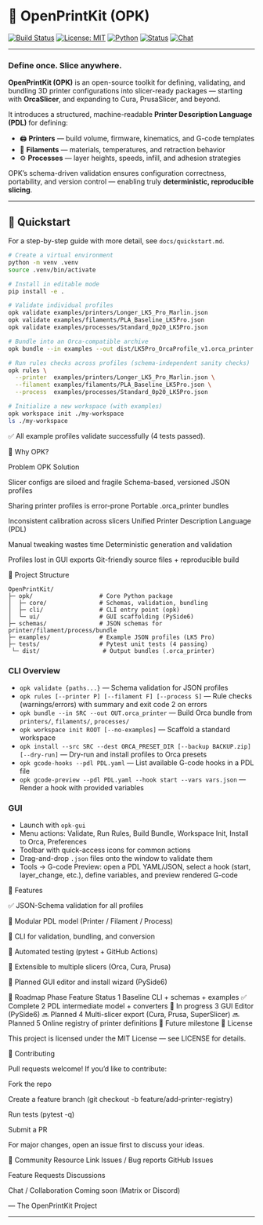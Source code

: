 # 🧩 OpenPrintKit (OPK)

[![Build Status](https://github.com/YOUR_USERNAME/OpenPrintKit/actions/workflows/ci.yml/badge.svg)](https://github.com/YOUR_USERNAME/OpenPrintKit/actions)
[![License: MIT](https://img.shields.io/badge/License-MIT-blue.svg)](LICENSE)
[![Python](https://img.shields.io/badge/python-3.11%20|%203.12%20|%203.13-blue.svg)](https://www.python.org/)
[![Status](https://img.shields.io/badge/status-active-success.svg)]()
[![Chat](https://img.shields.io/badge/community-chat-brightgreen.svg)]()

---

### Define once. Slice anywhere.
**OpenPrintKit (OPK)** is an open-source toolkit for defining, validating, and bundling 3D printer configurations into slicer-ready packages — starting with **OrcaSlicer**, and expanding to Cura, PrusaSlicer, and beyond.

It introduces a structured, machine-readable **Printer Description Language (PDL)** for defining:
- 🖨️ **Printers** — build volume, firmware, kinematics, and G-code templates
- 🧵 **Filaments** — materials, temperatures, and retraction behavior
- ⚙️ **Processes** — layer heights, speeds, infill, and adhesion strategies

OPK’s schema-driven validation ensures configuration correctness, portability, and version control — enabling truly **deterministic, reproducible slicing**.

---

## 🚀 Quickstart

For a step-by-step guide with more detail, see `docs/quickstart.md`.

```bash
# Create a virtual environment
python -m venv .venv
source .venv/bin/activate

# Install in editable mode
pip install -e .

# Validate individual profiles
opk validate examples/printers/Longer_LK5_Pro_Marlin.json
opk validate examples/filaments/PLA_Baseline_LK5Pro.json
opk validate examples/processes/Standard_0p20_LK5Pro.json

# Bundle into an Orca-compatible archive
opk bundle --in examples --out dist/LK5Pro_OrcaProfile_v1.orca_printer

# Run rules checks across profiles (schema-independent sanity checks)
opk rules \
  --printer  examples/printers/Longer_LK5_Pro_Marlin.json \
  --filament examples/filaments/PLA_Baseline_LK5Pro.json \
  --process  examples/processes/Standard_0p20_LK5Pro.json

# Initialize a new workspace (with examples)
opk workspace init ./my-workspace
ls ./my-workspace
```

✅ All example profiles validate successfully (4 tests passed).

🧠 Why OPK?

Problem	OPK Solution

Slicer configs are siloed and fragile	Schema-based, versioned JSON profiles

Sharing printer profiles is error-prone	Portable .orca_printer bundles

Inconsistent calibration across slicers	Unified Printer Description Language (PDL)

Manual tweaking wastes time	Deterministic generation and validation

Profiles lost in GUI exports	Git-friendly source files + reproducible build

🧰 Project Structure
```
OpenPrintKit/
├─ opk/                   # Core Python package
│  ├─ core/               # Schemas, validation, bundling
│  ├─ cli/                # CLI entry point (opk)
│  └─ ui/                 # GUI scaffolding (PySide6)
├─ schemas/               # JSON schemas for printer/filament/process/bundle
├─ examples/              # Example JSON profiles (LK5 Pro)
├─ tests/                 # Pytest unit tests (4 passing)
 └─ dist/                  # Output bundles (.orca_printer)
```

### CLI Overview

- `opk validate {paths...}` — Schema validation for JSON profiles
- `opk rules [--printer P] [--filament F] [--process S]` — Rule checks (warnings/errors) with summary and exit code 2 on errors
- `opk bundle --in SRC --out OUT.orca_printer` — Build Orca bundle from `printers/`, `filaments/`, `processes/`
- `opk workspace init ROOT [--no-examples]` — Scaffold a standard workspace
- `opk install --src SRC --dest ORCA_PRESET_DIR [--backup BACKUP.zip] [--dry-run]` — Dry-run and install profiles to Orca presets
- `opk gcode-hooks --pdl PDL.yaml` — List available G-code hooks in a PDL file
- `opk gcode-preview --pdl PDL.yaml --hook start --vars vars.json` — Render a hook with provided variables

### GUI

- Launch with `opk-gui`
- Menu actions: Validate, Run Rules, Build Bundle, Workspace Init, Install to Orca, Preferences
- Toolbar with quick-access icons for common actions
- Drag-and-drop `.json` files onto the window to validate them
- Tools → G-code Preview: open a PDL YAML/JSON, select a hook (start, layer_change, etc.), define variables, and preview rendered G-code

🧩 Features

✅ JSON-Schema validation for all profiles

🧵 Modular PDL model (Printer / Filament / Process)

🧰 CLI for validation, bundling, and conversion

🧪 Automated testing (pytest + GitHub Actions)

🧠 Extensible to multiple slicers (Orca, Cura, Prusa)

🔧 Planned GUI editor and install wizard (PySide6)

🧱 Roadmap
Phase	Feature	Status
1	Baseline CLI + schemas + examples	✅ Complete
2	PDL intermediate model + converters	🚧 In progress
3	GUI Editor (PySide6)	🔜 Planned
4	Multi-slicer export (Cura, Prusa, SuperSlicer)	🔜 Planned
5	Online registry of printer definitions	🧩 Future milestone
🧾 License

This project is licensed under the MIT License — see LICENSE
 for details.

🤝 Contributing

Pull requests welcome!
If you’d like to contribute:

Fork the repo

Create a feature branch (git checkout -b feature/add-printer-registry)

Run tests (pytest -q)

Submit a PR

For major changes, open an issue first to discuss your ideas.

💬 Community
Resource	Link
Issues / Bug reports	GitHub Issues

Feature Requests	Discussions

Chat / Collaboration	Coming soon (Matrix or Discord)

— The OpenPrintKit Project


---
